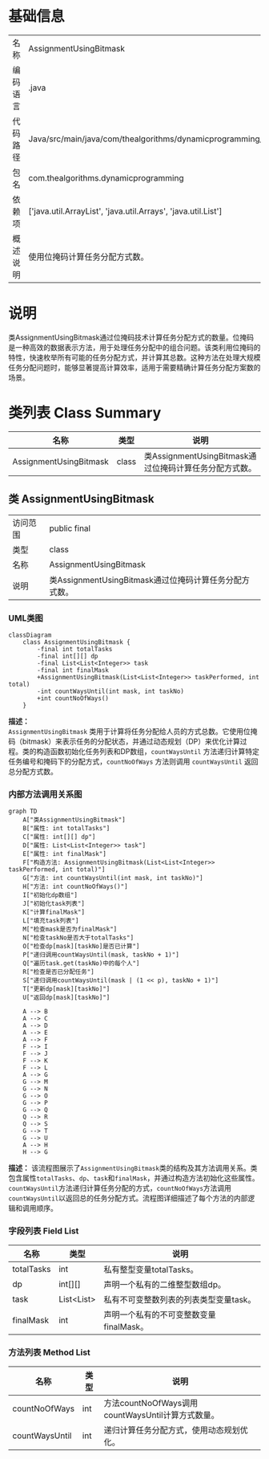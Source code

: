 # 基础信息

|      |      |
|------|------|
| 名称 | AssignmentUsingBitmask |
| 编码语言 | .java |
| 代码路径 | Java/src/main/java/com/thealgorithms/dynamicprogramming/AssignmentUsingBitmask.java |
| 包名 | com.thealgorithms.dynamicprogramming |
| 依赖项 | ['java.util.ArrayList', 'java.util.Arrays', 'java.util.List'] |
| 概述说明 | 使用位掩码计算任务分配方式数。 |

# 说明

类AssignmentUsingBitmask通过位掩码技术计算任务分配方式的数量。位掩码是一种高效的数据表示方法，用于处理任务分配中的组合问题。该类利用位掩码的特性，快速枚举所有可能的任务分配方式，并计算其总数。这种方法在处理大规模任务分配问题时，能够显著提高计算效率，适用于需要精确计算任务分配方案数的场景。

# 类列表 Class Summary

| 名称   | 类型  | 说明 |
|-------|------|-------------|
| AssignmentUsingBitmask | class | 类AssignmentUsingBitmask通过位掩码计算任务分配方式数。 |



## 类 AssignmentUsingBitmask

|      |      |
|------|------|
| 访问范围 | public final |
| 类型 | class |
| 名称 | AssignmentUsingBitmask |
| 说明 | 类AssignmentUsingBitmask通过位掩码计算任务分配方式数。 |


### UML类图

```mermaid
classDiagram
    class AssignmentUsingBitmask {
        -final int totalTasks
        -final int[][] dp
        -final List<List<Integer>> task
        -final int finalMask
        +AssignmentUsingBitmask(List<List<Integer>> taskPerformed, int total)
        -int countWaysUntil(int mask, int taskNo)
        +int countNoOfWays()
    }
```

**描述：**  
`AssignmentUsingBitmask` 类用于计算将任务分配给人员的方式总数。它使用位掩码（bitmask）来表示任务的分配状态，并通过动态规划（DP）来优化计算过程。类的构造函数初始化任务列表和DP数组，`countWaysUntil` 方法递归计算特定任务编号和掩码下的分配方式，`countNoOfWays` 方法则调用 `countWaysUntil` 返回总分配方式数。


### 内部方法调用关系图

```mermaid
graph TD
    A["类AssignmentUsingBitmask"]
    B["属性: int totalTasks"]
    C["属性: int[][] dp"]
    D["属性: List<List<Integer>> task"]
    E["属性: int finalMask"]
    F["构造方法: AssignmentUsingBitmask(List<List<Integer>> taskPerformed, int total)"]
    G["方法: int countWaysUntil(int mask, int taskNo)"]
    H["方法: int countNoOfWays()"]
    I["初始化dp数组"]
    J["初始化task列表"]
    K["计算finalMask"]
    L["填充task列表"]
    M["检查mask是否为finalMask"]
    N["检查taskNo是否大于totalTasks"]
    O["检查dp[mask][taskNo]是否已计算"]
    P["递归调用countWaysUntil(mask, taskNo + 1)"]
    Q["遍历task.get(taskNo)中的每个人"]
    R["检查是否已分配任务"]
    S["递归调用countWaysUntil(mask | (1 << p), taskNo + 1)"]
    T["更新dp[mask][taskNo]"]
    U["返回dp[mask][taskNo]"]

    A --> B
    A --> C
    A --> D
    A --> E
    A --> F
    F --> I
    F --> J
    F --> K
    F --> L
    A --> G
    G --> M
    G --> N
    G --> O
    G --> P
    G --> Q
    Q --> R
    Q --> S
    G --> T
    G --> U
    A --> H
    H --> G
```

**描述：**
该流程图展示了`AssignmentUsingBitmask`类的结构及其方法调用关系。类包含属性`totalTasks`、`dp`、`task`和`finalMask`，并通过构造方法初始化这些属性。`countWaysUntil`方法递归计算任务分配的方式，`countNoOfWays`方法调用`countWaysUntil`以返回总的任务分配方式。流程图详细描述了每个方法的内部逻辑和调用顺序。

### 字段列表 Field List

| 名称  | 类型  | 说明 |
|-------|-------|------|
| totalTasks | int | 私有整型变量totalTasks。 |
| dp | int[][] | 声明一个私有的二维整型数组dp。 |
| task | List<List<Integer>> | 私有不可变整数列表的列表类型变量task。 |
| finalMask | int | 声明一个私有的不可变整数变量finalMask。 |

### 方法列表 Method List

| 名称  | 类型  | 说明 |
|-------|-------|------|
| countNoOfWays | int | 方法countNoOfWays调用countWaysUntil计算方式数量。 |
| countWaysUntil | int | 递归计算任务分配方式，使用动态规划优化。 |




